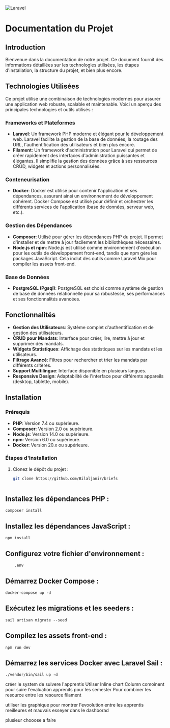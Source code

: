![Laravel](https://laravel.com/img/logotype.min.svg)

# Documentation du Projet

## Introduction

Bienvenue dans la documentation de notre projet. Ce document fournit des informations détaillées sur les technologies utilisées, les étapes d'installation, la structure du projet, et bien plus encore.

## Technologies Utilisées

Ce projet utilise une combinaison de technologies modernes pour assurer une application web robuste, scalable et maintenable. Voici un aperçu des principales technologies et outils utilisés :

### Frameworks et Plateformes

- **Laravel**: Un framework PHP moderne et élégant pour le développement web. Laravel facilite la gestion de la base de données, la routage des URL, l'authentification des utilisateurs et bien plus encore.
- **Filament**: Un framework d'administration pour Laravel qui permet de créer rapidement des interfaces d'administration puissantes et élégantes. Il simplifie la gestion des données grâce à ses ressources CRUD, widgets et actions personnalisées.

### Conteneurisation

- **Docker**: Docker est utilisé pour contenir l'application et ses dépendances, assurant ainsi un environnement de développement cohérent. Docker Compose est utilisé pour définir et orchestrer les différents services de l'application (base de données, serveur web, etc.).

### Gestion des Dépendances

- **Composer**: Utilisé pour gérer les dépendances PHP du projet. Il permet d'installer et de mettre à jour facilement les bibliothèques nécessaires.
- **Node.js et npm**: Node.js est utilisé comme environnement d'exécution pour les outils de développement front-end, tandis que npm gère les packages JavaScript. Cela inclut des outils comme Laravel Mix pour compiler les assets front-end.

### Base de Données

- **PostgreSQL (Pgsql)**: PostgreSQL est choisi comme système de gestion de base de données relationnelle pour sa robustesse, ses performances et ses fonctionnalités avancées.

## Fonctionnalités

- **Gestion des Utilisateurs**: Système complet d'authentification et de gestion des utilisateurs.
- **CRUD pour Mandats**: Interface pour créer, lire, mettre à jour et supprimer des mandats.
- **Widgets Statistiques**: Affichage des statistiques sur les mandats et les utilisateurs.
- **Filtrage Avancé**: Filtres pour rechercher et trier les mandats par différents critères.
- **Support Multilingue**: Interface disponible en plusieurs langues.
- **Responsive Design**: Adaptabilité de l'interface pour différents appareils (desktop, tablette, mobile).

## Installation

### Prérequis

- **PHP**: Version 7.4 ou supérieure.
- **Composer**: Version 2.0 ou supérieure.
- **Node.js**: Version 14.0 ou supérieure.
- **npm**: Version 6.0 ou supérieure.
- **Docker**: Version 20.x ou supérieure.

### Étapes d'Installation

1. Clonez le dépôt du projet :
   ```bash
   git clone https://github.com/Bilaljanir/briefs
   


## Installez les dépendances PHP :

    composer install

## Installez les dépendances JavaScript :

    npm install

## Configurez votre fichier d'environnement :

        .env
## Démarrez Docker Compose :

    docker-compose up -d

## Exécutez les migrations et les seeders :

    sail artisan migrate --seed


## Compilez les assets front-end :

    npm run dev

## Démarrez les services Docker avec Laravel Sail :

    ./vendor/bin/sail up -d


créer le system de suivere l'apprentis 
Utilser  Inline chart Column comoinent  pour suire l'evaluation apprenits pour les semester 
Pour
combiner les resource entre les resource filament

utiliser les graphique pour montrer l'evoolution entre les apprentis
meilleures et mauvais 
 esseyer dans le dashborad 


plusieur chooose a faire 
